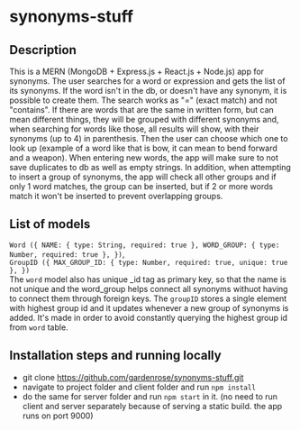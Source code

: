 # synonyms-stuff
## Description
This is a MERN (MongoDB + Express.js + React.js + Node.js) app for synonyms. The user searches for a word or expression and gets the list of its synonyms. If the word isn't in the db, or doesn't have any synonym, it is possible to create them. The search works as "=" (exact match) and not "contains". If there are words that are the same in written form, but can mean different things, they will be grouped with different synonyms and, when searching for words like those, all results will show, with their synonyms (up to 4) in parenthesis. Then the user can choose which one to look up (example of a word like that is bow, it can mean to bend forward and a weapon). When entering new words, the app will make sure to not save duplicates to db as well as empty strings. In addition, when attempting to insert a group of synonyms, the app will check all other groups and if only 1 word matches, the group can be inserted, but if 2 or more words match it won't be inserted to prevent overlapping groups.

## List of models
`Word ({
  NAME: { type: String, required: true },
  WORD_GROUP: { type: Number, required: true },
})`,<br>
`GroupID ({
  MAX_GROUP_ID: { type: Number, required: true, unique: true },
})`<br>
The `word` model also has unique _id tag as primary key, so that the name is not unique and the word_group helps connect all synonyms withuot having to connect them through foreign keys. The `groupID` stores a single element with highest group id and it updates whenever a new group of synonyms is added. It's made in order to avoid constantly querying the highest group id from `word` table.

## Installation steps and running locally
- git clone https://github.com/gardenrose/synonyms-stuff.git
- navigate to project folder and client folder and run `npm install`
- do the same for server folder and run `npm start` in it. (no need to run client and server separately because of serving a static build. the app runs on port 9000)
